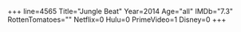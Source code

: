 +++
line=4565
Title="Jungle Beat"
Year=2014
Age="all"
IMDb="7.3"
RottenTomatoes=""
Netflix=0
Hulu=0
PrimeVideo=1
Disney=0
+++

